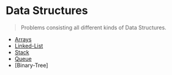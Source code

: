 # Data Structures
>Problems consisting all different kinds of Data Structures.
 - [Arrays](https://github.com/ColonelAVP/Problem-Solving-/tree/master/Data-structures/Arrays)
 - [Linked-List](https://github.com/ColonelAVP/Problem-Solving-/tree/master/Data-structures/Linked-List)
 - [Stack](https://github.com/ColonelAVP/Problem-Solving-/tree/master/Data-structures/Stack)
 - [Queue](https://github.com/ColonelAVP/Problem-Solving-/tree/master/Data-structures/Queue)
 - [Binary-Tree]
